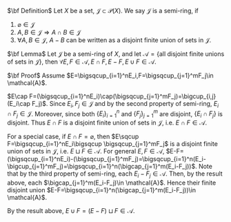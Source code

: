 $\bf Definition$ Let $X$ be a set, $\mathcal{J}\subset\mathcal{P}(X)$. We say $\mathcal{J}$  is a semi-ring, if

1. $\varnothing\in\mathcal{J}$
2. $A,B\in\mathcal{J}\Rightarrow A\cap B\in\mathcal{J}$
3. $\forall A,B\in\mathcal{J}$, $A-B$ can be written as a disjoint finite union of sets in $\mathcal{J}$.

$\bf Lemma$ Let $\mathcal{J}$ be a semi-ring of $X$, and let $\mathcal{A}=\{\text{all disjoint finite unions of sets in }\mathcal{J}\}$, then $\forall E,F\in \mathcal{A},E\cap F,E-F,E\cup F\in \mathcal{A}$.

$\bf Proof$ Assume $E=\bigsqcup_{i=1}^nE_i,F=\bigsqcup_{j=1}^mF_j\in \mathcal{A}$.

$E\cap F=(\bigsqcup_{i=1}^nE_i)\cap(\bigsqcup_{j=1}^mF_j)=\bigcup_{i,j}(E_i\cap F_j)$. Since $E_i,F_j\in\mathcal{J}$ and by the second property of semi-ring, $E_i\cap F_j\in\mathcal{J}$. Moreover, since both $\{E_i\}_{i=1}^n$ and $\{F_j\}_{j=1}^m$ are disjoint, $\{E_i\cap F_j\}$ is disjoint. Thus $E\cap F$ is a disjoint finite union of sets in $\mathcal{J}$, i.e. $E\cap F\in \mathcal{A}$.

For a special case, if $E\cap F=\varnothing$, then $E\sqcup F=\bigsqcup_{i=1}^nE_i\bigsqcup \bigsqcup_{j=1}^mF_j$ is a disjoint finite union of sets in $\mathcal{J}$, i.e. $E\sqcup F\in \mathcal{A}$. For general $E,F\in \mathcal{A}$, $E-F=(\bigsqcup_{i=1}^nE_i)-(\bigsqcup_{j=1}^mF_j)=\bigsqcup_{i=1}^n(E_i-\bigcup_{j=1}^mF_j)=\bigsqcup_{i=1}^n(\bigcap_{j=1}^m(E_i-F_j))$. Note that by the third property of semi-ring, each $E_i-F_j\in \mathcal{A}$. Then, by the result above, each $\bigcap_{j=1}^m(E_i-F_j)\in \mathcal{A}$. Hence their finite disjoint union $E-F=\bigsqcup_{i=1}^n(\bigcap_{j=1}^m(E_i-F_j))\in \mathcal{A}$.

By the result above, $E\cup F=(E-F)\sqcup F\in\mathcal{A}$.